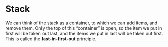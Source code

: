 # Stack

We can think of the stack as a container, to which we can add items, and remove them. Only the top of this “container” is open, so the item we put in first will be taken out last, and the items we put in last will be taken out first. This is called the **last-in-first-out** principle.
